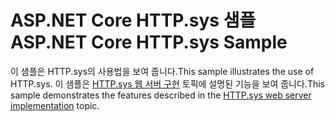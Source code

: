 # <a name="aspnet-core-httpsys-sample"></a><span data-ttu-id="4ff86-101">ASP.NET Core HTTP.sys 샘플</span><span class="sxs-lookup"><span data-stu-id="4ff86-101">ASP.NET Core HTTP.sys Sample</span></span>

<span data-ttu-id="4ff86-102">이 샘플은 HTTP.sys의 사용법을 보여 줍니다.</span><span class="sxs-lookup"><span data-stu-id="4ff86-102">This sample illustrates the use of HTTP.sys.</span></span> <span data-ttu-id="4ff86-103">이 샘플은 [HTTP.sys 웹 서버 구현](https://docs.microsoft.com/aspnet/core/fundamentals/servers/httpsys) 토픽에 설명된 기능을 보여 줍니다.</span><span class="sxs-lookup"><span data-stu-id="4ff86-103">This sample demonstrates the features described in the [HTTP.sys web server implementation](https://docs.microsoft.com/aspnet/core/fundamentals/servers/httpsys) topic.</span></span>

